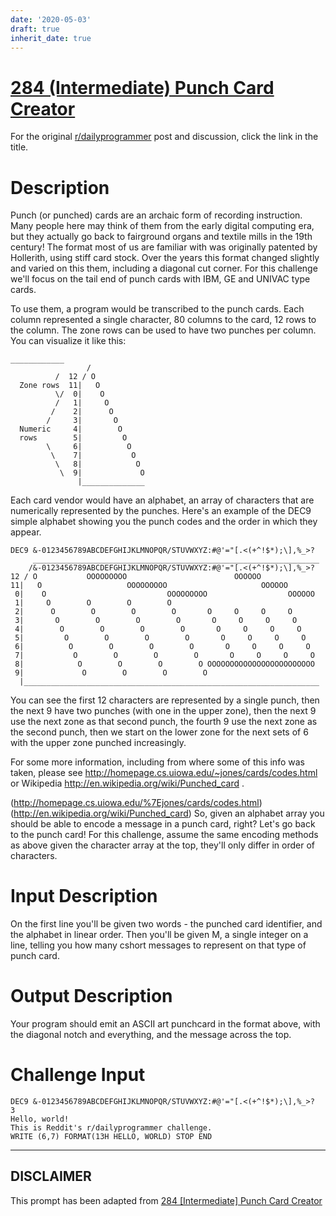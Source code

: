 ```yaml
---
date: '2020-05-03'
draft: true
inherit_date: true
---
```


# [284 (Intermediate) Punch Card Creator](https://www.reddit.com/r/dailyprogrammer/comments/53sw7z/20160921_challenge_284_intermediate_punch_card/)

For the original [r/dailyprogrammer](https://www.reddit.com/r/dailyprogrammer/) post and discussion, click the link in the title.

# Description
Punch (or punched) cards are an archaic form of recording instruction. Many people here may think of them from the early digital computing era, but they actually go back to fairground organs and textile mills in the 19th century! The format most of us are familiar with was originally patented by Hollerith, using stiff card stock. Over the years this format changed slightly and varied on this them, including a diagonal cut corner. For this challenge we'll focus on the tail end of punch cards with IBM, GE and UNIVAC type cards. 

To use them, a program would be transcribed to the punch cards. Each column represented a single character, 80 columns to the card, 12 rows to the column. The zone rows can be used to have two punches per column. You can visualize it like this:


```
____________
                 /
          /  12 / O
  Zone rows  11|   O
          \/  0|    O
          /   1|     O
         /    2|      O
        /     3|       O
  Numeric     4|        O
  rows        5|         O
        \     6|          O
         \    7|           O
          \   8|            O
           \  9|             O
               |______________
```
Each card vendor would have an alphabet, an array of characters that are numerically represented by the punches. Here's an example of the DEC9 simple alphabet showing you the punch codes and the order in which they appear.


```
DEC9 &-0123456789ABCDEFGHIJKLMNOPQR/STUVWXYZ:#@'="[.<(+^!$*);\],%_>?
     ________________________________________________________________
    /&-0123456789ABCDEFGHIJKLMNOPQR/STUVWXYZ:#@'="[.<(+^!$*);\],%_>?
12 / O           OOOOOOOOO                        OOOOOO
11|   O                   OOOOOOOOO                     OOOOOO
 0|    O                           OOOOOOOOO                  OOOOOO
 1|     O        O        O        O
 2|      O        O        O        O       O     O     O     O
 3|       O        O        O        O       O     O     O     O
 4|        O        O        O        O       O     O     O     O
 5|         O        O        O        O       O     O     O     O
 6|          O        O        O        O       O     O     O     O
 7|           O        O        O        O       O     O     O     O
 8|            O        O        O        O OOOOOOOOOOOOOOOOOOOOOOOO
 9|             O        O        O        O
  |__________________________________________________________________
```
You can see the first 12 characters are represented by a single punch, then the next 9 have two punches (with one in the upper zone), then the next 9 use the next zone as that second punch, the fourth 9 use the next zone as the second punch, then we start on the lower zone for the next sets of 6 with the upper zone punched increasingly.

For some more information, including from where some of this info was taken, please see http://homepage.cs.uiowa.edu/~jones/cards/codes.html or Wikipedia http://en.wikipedia.org/wiki/Punched_card . 

(http://homepage.cs.uiowa.edu/%7Ejones/cards/codes.html)
(http://en.wikipedia.org/wiki/Punched_card)
So, given an alphabet array you should be able to encode a message in a punch card, right? Let's go back to the punch card! For this challenge, assume the same encoding methods as above given the character array at the top, they'll only differ in order of characters. 

# Input Description
On the first line you'll be given two words - the punched card identifier, and the alphabet in linear order. Then you'll be given M, a single integer on a line, telling you how many cshort messages to represent on that type of punch card. 

# Output Description
Your program should emit an ASCII art punchcard  in the format above, with the diagonal notch and everything, and the message across the top. 

# Challenge Input

```
DEC9 &-0123456789ABCDEFGHIJKLMNOPQR/STUVWXYZ:#@'="[.<(+^!$*);\],%_>?
3
Hello, world!
This is Reddit's r/dailyprogrammer challenge. 
WRITE (6,7) FORMAT(13H HELLO, WORLD) STOP END
```

----
## **DISCLAIMER**
This prompt has been adapted from [284 [Intermediate] Punch Card Creator](https://www.reddit.com/r/dailyprogrammer/comments/53sw7z/20160921_challenge_284_intermediate_punch_card/
)
